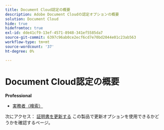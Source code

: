 ```yaml
---
title: Document Cloud認定の概要
description: Adobe Document Cloudの認定オプションの概要
solution: Document Cloud
hide: true
hidefromtoc: true
exl-id: dde41cf9-13ef-4571-8948-341ef5585da7
source-git-commit: 6397c96ab0ce2ecf6cd7e70bd2044e01c23ab563
workflow-type: tm+mt
source-wordcount: '37'
ht-degree: 0%

---
```


# Document Cloud認定の概要

**Professional**

* [実務者（検索）](/help/certifications/adc/adc-professional.md) <!--AD0-??-->

次にアクセス： [証明書を更新する](/help/certifications/renew.md) この製品で更新オプションを使用できるかどうかを確認するページ。
